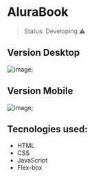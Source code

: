 <h1>AluraBook</h1>

> Status: Developing ⚠️

<h2>Version Desktop</h2>

![image](https://github.com/EwellynSantos/Portfolio-Versao1-Mobile/assets/105600614/69995f1d-66af-49ec-9bc7-ba5a3cc1e3f4);

<h2>Version Mobile</h2>

![image](https://github.com/EwellynSantos/Portfolio-Versao1-Mobile/assets/105600614/b53961f3-ec13-4bf1-a362-f828c57d9765);


## Tecnologies used:
+ HTML
+ CSS
+ JavaScript
+ Flex-box
